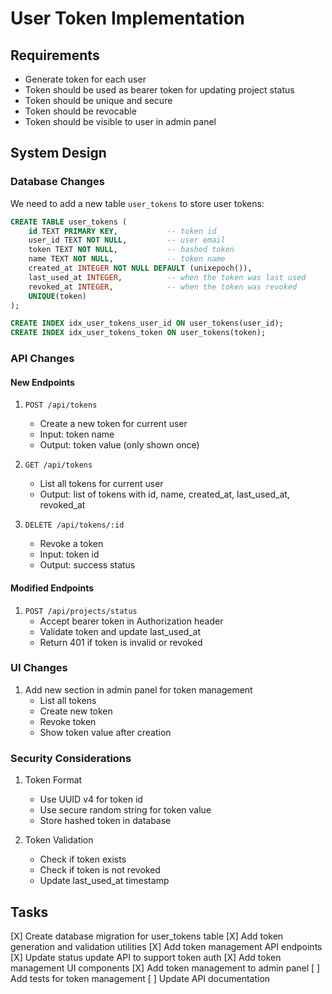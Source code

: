# User Token Implementation

## Requirements
- Generate token for each user
- Token should be used as bearer token for updating project status
- Token should be unique and secure
- Token should be revocable
- Token should be visible to user in admin panel

## System Design

### Database Changes
We need to add a new table `user_tokens` to store user tokens:
```sql
CREATE TABLE user_tokens (
    id TEXT PRIMARY KEY,           -- token id
    user_id TEXT NOT NULL,         -- user email
    token TEXT NOT NULL,           -- hashed token
    name TEXT NOT NULL,            -- token name
    created_at INTEGER NOT NULL DEFAULT (unixepoch()),
    last_used_at INTEGER,          -- when the token was last used
    revoked_at INTEGER,            -- when the token was revoked
    UNIQUE(token)
);

CREATE INDEX idx_user_tokens_user_id ON user_tokens(user_id);
CREATE INDEX idx_user_tokens_token ON user_tokens(token);
```

### API Changes

#### New Endpoints
1. `POST /api/tokens`
   - Create a new token for current user
   - Input: token name
   - Output: token value (only shown once)

2. `GET /api/tokens`
   - List all tokens for current user
   - Output: list of tokens with id, name, created_at, last_used_at, revoked_at

3. `DELETE /api/tokens/:id`
   - Revoke a token
   - Input: token id
   - Output: success status

#### Modified Endpoints
1. `POST /api/projects/status`
   - Accept bearer token in Authorization header
   - Validate token and update last_used_at
   - Return 401 if token is invalid or revoked

### UI Changes
1. Add new section in admin panel for token management
   - List all tokens
   - Create new token
   - Revoke token
   - Show token value after creation

### Security Considerations
1. Token Format
   - Use UUID v4 for token id
   - Use secure random string for token value
   - Store hashed token in database

2. Token Validation
   - Check if token exists
   - Check if token is not revoked
   - Update last_used_at timestamp

## Tasks
[X] Create database migration for user_tokens table
[X] Add token generation and validation utilities
[X] Add token management API endpoints
[X] Update status update API to support token auth
[X] Add token management UI components
[X] Add token management to admin panel
[ ] Add tests for token management
[ ] Update API documentation